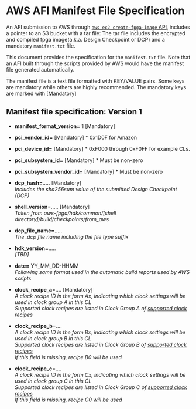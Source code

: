 # AWS AFI Manifest File Specification

An AFI submission to AWS through  [`aws ec2 create-fpga-image` API](./TBD), includes a pointer to an S3 bucket with a tar file: The tar file includes the encrypted and compiled fpga image(a.k.a. Design Checkpoint or DCP) and a mandatory `manifest.txt` file.

This document provides the specification for the `manifest.txt` file.  Note that an AFI built through the scripts provided by AWS would have the manifest file generated automatically.


The manifest file is a text file formatted with KEY/VALUE pairs. Some keys are mandatory while others are highly recommended. The mandatory keys are marked with [Mandatory]

## Manifest file specification: Version 1

* **manifest_format_version=** 1 [Mandatory]  

* **pci_vendor_id=** [Mandatory] 
      * 0x1D0F for Amazon 

* **pci_device_id=** [Mandatory] 
      * 0xF000 through 0xF0FF for example CLs. 

* **pci_subsystem_id=** [Mandatory] 
      * Must be non-zero 
      
* **pci_subsystem_vendor_id=** [Mandatory] 
      * Must be non-zero 

* **dcp_hash=**.....   [Mandatory]    
      *Includes the sha256sum value of the submitted Design Checkpoint (DCP)*

* **shell_version**=.....   [Mandatory]  
      *Taken from aws-fpga/hdk/common/[shell directory]/build/checkpoints/from_aws*

* **dcp_file_name=**.....     
      *The .dcp file name including the file type suffix*

* **hdk_version=**.....     
      *[TBD]* 

* **date=** YY_MM_DD-HHMM     
      *Following same format used in the automatic build reports used by AWS scripts*

* **clock_recipe_a**=....   [Mandatory]  
      *A clock recipe ID in the form Ax, indicating which clock settings will be used in clock group A in this CL*  
      *Supported clock recipes are listed in Clock Group A of [supported clock recipes](./clock_recipes.csv)*
 
* **clock_recipe_b**=....  
      *A clock recipe ID in the form Bx, indicating which clock settings will be used in clock group B in this CL*  
      *Supported clock recipes are listed in Clock Group B of [supported clock recipes](./clock_recipes.csv)*  
      *If this field is missing, recipe B0 will be used*
 
* **clock_recipe_c**=....   
      *A clock recipe ID in the form Cx, indicating which clock settings will be used in clock group C in this CL*  
      *Supported clock recipes are listed in Clock Group C of [supported clock recipes](./clock_recipes.csv)*  
      *If this field is missing, recipe C0 will be used*


